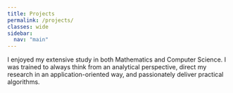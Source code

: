 ```yaml
---
title: Projects
permalink: /projects/
classes: wide
sidebar:
  nav: "main"
---
```

I enjoyed my extensive study in both Mathematics and Computer Science.
I was trained to always think from an analytical perspective, direct my research in an application-oriented way, and passionately deliver practical algorithms.
